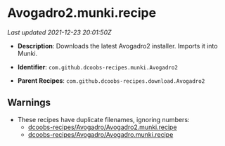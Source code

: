 # Avogadro2.munki.recipe

_Last updated 2021-12-23 20:01:50Z_

- **Description**: Downloads the latest Avogadro2 installer. Imports it into Munki.

- **Identifier**: `com.github.dcoobs-recipes.munki.Avogadro2`

- **Parent Recipes**: `com.github.dcoobs-recipes.download.Avogadro2`


## Warnings

- These recipes have duplicate filenames, ignoring numbers:
    - [dcoobs-recipes/Avogadro/Avogadro2.munki.recipe](/autopkg-dupe-tracker/dcoobs-recipes/Avogadro/Avogadro2.munki.recipe)
    - [dcoobs-recipes/Avogadro/Avogadro.munki.recipe](/autopkg-dupe-tracker/dcoobs-recipes/Avogadro/Avogadro.munki.recipe)